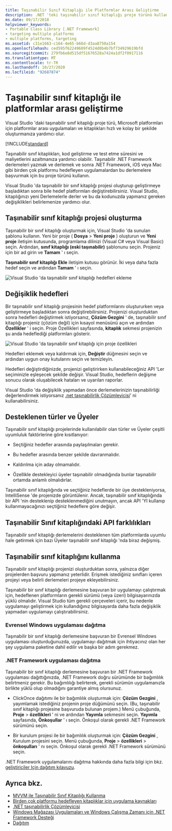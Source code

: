 ```yaml
---
title: Taşınabilir Sınıf Kitaplığı ile Platformlar Arası Geliştirme
description: .NET 'teki taşınabilir sınıf kitaplığı proje türünü kullanarak, Microsoft platformları için platformlar arası uygulamaları ve kitaplıkları hızlı ve kolay bir şekilde oluşturun.
ms.date: 09/17/2018
helpviewer_keywords:
- Portable Class Library [.NET Framework]
- targeting multiple platforms
- multiple platforms, targeting
ms.assetid: c31e1663-c164-4e65-b66d-d3aa8750a154
ms.openlocfilehash: ced595f62249609f4524d0b4b7bf734929619bfd
ms.sourcegitcommit: 279fb6e8d515df51676528a7424a1df2f0917116
ms.translationtype: MT
ms.contentlocale: tr-TR
ms.lasthandoff: 10/27/2020
ms.locfileid: "92687874"
---
```

# <a name="cross-platform-development-with-the-portable-class-library"></a>Taşınabilir sınıf kitaplığı ile platformlar arası geliştirme

Visual Studio 'daki taşınabilir sınıf kitaplığı proje türü, Microsoft platformları için platformlar arası uygulamaları ve kitaplıkları hızlı ve kolay bir şekilde oluşturmanıza yardımcı olur.

[!INCLUDE[standard](../../../includes/pcl-to-standard.md)]

Taşınabilir sınıf kitaplıkları, kod geliştirme ve test etme süresini ve maliyetlerini azaltmanıza yardımcı olabilir. Taşınabilir .NET Framework derlemeleri yazmak ve derlemek ve sonra .NET Framework, iOS veya Mac gibi birden çok platformu hedefleyen uygulamalardan bu derlemelere başvurmak için bu proje türünü kullanın.

Visual Studio 'da taşınabilir bir sınıf kitaplığı projesi oluşturup geliştirmeye başladıktan sonra bile hedef platformları değiştirebilirsiniz. Visual Studio, kitaplığınızı yeni Derlemelerle derler ve bu da kodunuzda yapmanız gereken değişiklikleri belirlemenize yardımcı olur.

## <a name="create-a-portable-class-library-project"></a>Taşınabilir sınıf kitaplığı projesi oluşturma

Taşınabilir bir sınıf kitaplığı oluşturmak için, Visual Studio 'da sunulan şablonu kullanın. Yeni bir proje ( **Dosya**  >  **Yeni proje** ) oluşturun ve **Yeni proje** iletişim kutusunda, programlama dilinizi (Visual C# veya Visual Basic) seçin. Ardından, **sınıf kitaplığı (eski taşınabilir)** şablonunu seçin. Projeniz için bir ad girin ve **Tamam** ' ı seçin.

**Taşınabilir sınıf kitaplığı Ekle** iletişim kutusu görünür. İki veya daha fazla hedef seçin ve ardından **Tamam** ' ı seçin.

![Visual Studio 'da taşınabilir sınıf kitaplığı hedefleri ekleme](media/add-portable-class-library.png)

## <a name="change-targets"></a>Değişiklik hedefleri

Bir taşınabilir sınıf kitaplığı projesinin hedef platformlarını oluştururken veya geliştirmeye başladıktan sonra değiştirebilirsiniz. Projenizi oluşturduktan sonra hedefleri değiştirmek istiyorsanız, **Çözüm Gezgini** ' de, taşınabilir sınıf kitaplığı projeniz (çözüm değil) için kısayol menüsünü açın ve ardından **Özellikler** ' i seçin. Proje Özellikleri sayfasında, **kitaplık** sekmesi projenizin şu anda hedeflediği platformları gösterir.

![Visual Studio 'da taşınabilir sınıf kitaplığı için proje özellikleri](media/pcl-project-properties.png)

Hedefleri eklemek veya kaldırmak için, **Değiştir** düğmesini seçin ve ardından uygun onay kutularını seçin ve temizleyin.

Hedefleri değiştirdiğinizde, projenizi geliştirirken kullanabileceğiniz API 'Ler seçiminizle eşleşecek şekilde değişir. Visual Studio, hedeflerin değişme sonucu olarak oluşabilecek hataları ve uyarıları raporlar.

Visual Studio 'da değişiklik yapmadan önce derlemelerinizin taşınabilirliği değerlendirmek istiyorsanız [.net taşınabilirlik Çözümleyicisi](https://marketplace.visualstudio.com/items?itemName=ConnieYau.NETPortabilityAnalyzer)' ni kullanabilirsiniz.

## <a name="supported-types-and-members"></a>Desteklenen türler ve Üyeler

Taşınabilir sınıf kitaplığı projelerinde kullanılabilir olan türler ve Üyeler çeşitli uyumluluk faktörlerine göre kısıtlanıyor:

- Seçtiğiniz hedefler arasında paylaşılmaları gerekir.

- Bu hedefler arasında benzer şekilde davranmalıdır.

- Kaldırılma için aday olmamalıdır.

- Özellikle destekleyici üyeler taşınabilir olmadığında bunlar taşınabilir ortamda anlamlı olmalıdırlar.

Taşınabilir sınıf kitaplığında ve seçtiğiniz hedeflerde bir üye destekleniyorsa, IntelliSense 'de projenizde görüntülenir. Ancak, taşınabilir sınıf kitaplığında bir API 'nin desteklenip desteklenmediğini unutmayın, ancak API 'YI kullanıp kullanmayacağınızı seçtiğiniz hedeflere göre değişir.

## <a name="api-differences-in-the-portable-class-library"></a>Taşınabilir Sınıf kitaplığındaki API farklılıkları

Taşınabilir sınıf kitaplığı derlemelerini desteklenen tüm platformlarda uyumlu hale getirmek için bazı Üyeler taşınabilir sınıf kitaplığı 'nda biraz değişmiş.

## <a name="use-the-portable-class-library"></a>Taşınabilir sınıf kitaplığını kullanma

Taşınabilir sınıf kitaplığı projenizi oluşturduktan sonra, yalnızca diğer projelerden başvuru yapmanız yeterlidir. Erişmek istediğiniz sınıfları içeren projeyi veya belirli derlemeleri projeye ekleyebilirsiniz.

Taşınabilir bir sınıf kitaplığı derlemesine başvuran bir uygulamayı çalıştırmak için, hedeflenen platformların gerekli sürümü (veya üzeri) bilgisayarınızda yüklü olmalıdır. Visual Studio tüm gerekli çerçeveleri içerir, bu nedenle uygulamayı geliştirmek için kullandığınız bilgisayarda daha fazla değişiklik yapmadan uygulamayı çalıştırabilirsiniz.

### <a name="deploy-a-universal-windows-app"></a>Evrensel Windows uygulaması dağıtma

Taşınabilir bir sınıf kitaplığı derlemesine başvuran bir Evrensel Windows uygulaması oluşturduğunuzda, uygulamayı dağıtmak için ihtiyacınız olan her şey uygulama paketine dahil edilir ve başka bir adım gerekmez.

### <a name="deploy-a-net-framework-app"></a>.NET Framework uygulaması dağıtma

Taşınabilir bir sınıf kitaplığı derlemesine başvuran bir .NET Framework uygulaması dağıttığınızda, .NET Framework doğru sürümünde bir bağımlılık belirtmeniz gerekir. Bu bağımlılığı belirterek, gerekli sürümün uygulamanızla birlikte yüklü olup olmadığını garantiye almış olursunuz.

- ClickOnce dağıtımı ile bir bağımlılık oluşturmak için: **Çözüm Gezgini** , yayımlamak istediğiniz projenin proje düğümünü seçin. (Bu, taşınabilir sınıf kitaplığı projesine başvuruda bulunan projem.) Menü çubuğunda, **Proje**  >  **özellikleri** ' ni ve ardından **Yayımla** sekmesini seçin. **Yayımla** sayfasında, **Önkoşullar** ' ı seçin. Önkoşul olarak gerekli .NET Framework sürümünü seçin.

- Bir kurulum projesi ile bir bağımlılık oluşturmak için: **Çözüm Gezgini** , Kurulum projesini seçin. Menü çubuğunda, **Proje**  >  **özellikleri**  >  **önkoşulları** ' nı seçin. Önkoşul olarak gerekli .NET Framework sürümünü seçin.

.NET Framework uygulamalarını dağıtma hakkında daha fazla bilgi için bkz. [geliştiriciler Için dağıtım kılavuzu](../../framework/deployment/deployment-guide-for-developers.md).

## <a name="see-also"></a>Ayrıca bkz.

- [MVVM ile Taşınabilir Sınıf Kitaplığı Kullanma](using-portable-class-library-with-model-view-view-model.md)
- [Birden çok platformu hedefleyen kitaplıklar için uygulama kaynakları](app-resources-for-libraries-that-target-multiple-platforms.md)
- [.NET taşınabilirlik Çözümleyicisi](https://marketplace.visualstudio.com/items?itemName=ConnieYau.NETPortabilityAnalyzer)
- [Windows Mağazası Uygulamaları ve Windows Çalışma Zamanı için .NET Framework Desteği](support-for-windows-store-apps-and-windows-runtime.md)
- [Dağıtım](../../framework/deployment/net-framework-applications.md)
